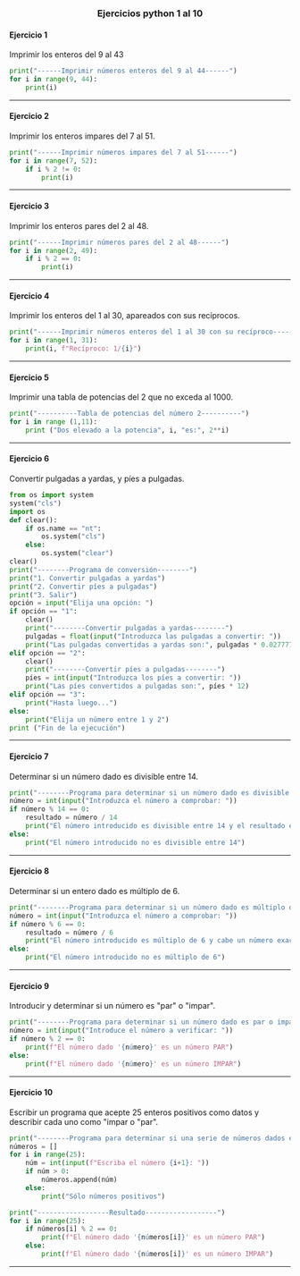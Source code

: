 ### <html><H3 align="center"> Ejercicios python 1 al 10 </H3></html>
#### Ejercicio 1
Imprimir los enteros del 9 al 43
```Python
print("------Imprimir números enteros del 9 al 44------")
for i in range(9, 44):
    print(i)
```
---
#### Ejercicio 2
Imprimir los enteros impares del 7 al 51.
```Python
print("------Imprimir números impares del 7 al 51------")
for i in range(7, 52):
    if i % 2 != 0:
        print(i)
```
---
#### Ejercicio 3
Imprimir los enteros pares del 2 al 48.
```Python
print("------Imprimir números pares del 2 al 48------")
for i in range(2, 49):
    if i % 2 == 0:
        print(i)
```
---
#### Ejercicio 4
Imprimir los enteros del 1 al 30, apareados con sus recíprocos.
```Python
print("------Imprimir números enteros del 1 al 30 con su recíproco------")
for i in range(1, 31):
    print(i, f"Recíproco: 1/{i}")
```
---
#### Ejercicio 5
Imprimir una tabla de potencias del 2 que no exceda al 1000.
```Python
print("----------Tabla de potencias del número 2----------")
for i in range (1,11):
    print ("Dos elevado a la potencia", i, "es:", 2**i)
```
---
#### Ejercicio 6
Convertir pulgadas a yardas, y píes a pulgadas.
```Python
from os import system
system("cls")
import os
def clear():
    if os.name == "nt":
        os.system("cls")
    else:
        os.system("clear")
clear()
print("--------Programa de conversión--------")
print("1. Convertir pulgadas a yardas")
print("2. Convertir píes a pulgadas")
print("3. Salir")
opción = input("Elija una opción: ")
if opción == "1":
    clear()
    print("--------Convertir pulgadas a yardas--------")
    pulgadas = float(input("Introduzca las pulgadas a convertir: "))
    print("Las pulgadas convertidas a yardas son:", pulgadas * 0.0277778)
elif opción == "2":
    clear()
    print("--------Convertir píes a pulgadas--------")
    píes = int(input("Introduzca los píes a convertir: "))
    print("Las píes convertidos a pulgadas son:", píes * 12)
elif opción == "3":
    print("Hasta luego...")
else:
    print("Elija un número entre 1 y 2")
print ("Fin de la ejecución")
```
---
#### Ejercicio 7
Determinar si un número dado es divisible entre 14.
```Python
print("--------Programa para determinar si un número dado es divisible entre 14--------")
número = int(input("Introduzca el número a comprobar: "))
if número % 14 == 0:
    resultado = número / 14
    print("El número introducido es divisible entre 14 y el resultado es:", resultado)
else:
    print("El número introducido no es divisible entre 14")
```
---
#### Ejercicio 8
Determinar si un entero dado es múltiplo de 6.
```Python
print("--------Programa para determinar si un número dado es múltiplo de 6--------")
número = int(input("Introduzca el número a comprobar: "))
if número % 6 == 0:
    resultado = número / 6
    print("El número introducido es múltiplo de 6 y cabe un número exacto de:", resultado)
else:
    print("El número introducido no es múltiplo de 6")
```
---
#### Ejercicio 9
Introducir y determinar si un número es "par" o "impar".
```Python
print("--------Programa para determinar si un número dado es par o impar--------")
número = int(input("Introduce el número a verificar: "))
if número % 2 == 0:
    print(f"El número dado '{número}' es un número PAR")
else:
    print(f"El número dado '{número}' es un número IMPAR")
```
---
#### Ejercicio 10
Escribir un programa que acepte 25 enteros positivos como datos y describir cada uno como "impar o "par".
```Python
print("--------Programa para determinar si una serie de números dados es par o impar--------")
números = []
for i in range(25):
    núm = int(input(f"Escriba el número {i+1}: "))
    if núm > 0:
        números.append(núm)
    else:
        print("Sólo números positivos")

print("------------------Resultado------------------")
for i in range(25):
    if números[i] % 2 == 0:
        print(f"El número dado '{números[i]}' es un número PAR")
    else:
        print(f"El número dado '{números[i]}' es un número IMPAR")
```
---